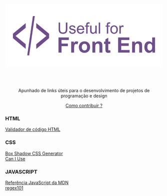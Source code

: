 <div align="center">
  <a href="https://github.com/Diegooliveyra/Useful-for-Front-End/blob/main/README.md">
    <img alt="Logo do projeto" src="https://github.com/Diegooliveyra/Useful-for-Front-End/blob/main/Logo.svg">
  </a>
</div>

<br><br>

<p align="center">Apunhado de links úteis para o desenvolvimento de projetos de programação e design</p>

[<p align="center">Como contribuir ?</p>](https://github.com/Diegooliveyra/Useful-for-Front-End/blob/main/como-contribuir.md)

### HTML
[Validador de código HTML](https://validator.w3.org)   
 
### CSS
[Box Shadow CSS Generator](https://www.cssmatic.com/box-shadow)       
[Can I Use](https://caniuse.com)    
   
### JAVASCRIPT 
[Referência JavaScript da MDN](https://developer.mozilla.org/pt-BR/docs/Web/JavaScript/Reference)     
[regex101](https://regex101.com)      
